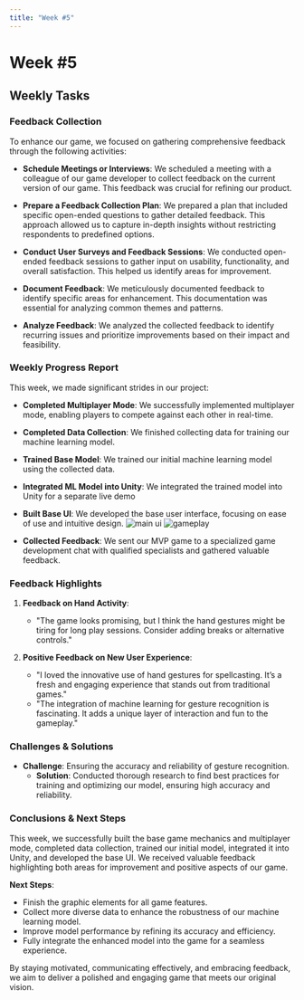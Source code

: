 ```yaml
---
title: "Week #5"
---
```


# **Week #5**
## **Weekly Tasks**

### **Feedback Collection**

To enhance our game, we focused on gathering comprehensive feedback through the following activities:

- **Schedule Meetings or Interviews**: We scheduled a meeting with a colleague of our game developer to collect feedback on the current version of our game. This feedback was crucial for refining our product.

- **Prepare a Feedback Collection Plan**: We prepared a plan that included specific open-ended questions to gather detailed feedback. This approach allowed us to capture in-depth insights without restricting respondents to predefined options.

- **Conduct User Surveys and Feedback Sessions**: We conducted open-ended feedback sessions to gather input on usability, functionality, and overall satisfaction. This helped us identify areas for improvement.

- **Document Feedback**: We meticulously documented feedback to identify specific areas for enhancement. This documentation was essential for analyzing common themes and patterns.

- **Analyze Feedback**: We analyzed the collected feedback to identify recurring issues and prioritize improvements based on their impact and feasibility.

### **Weekly Progress Report**

This week, we made significant strides in our project:

- **Completed Multiplayer Mode**: We successfully implemented multiplayer mode, enabling players to compete against each other in real-time.
  
- **Completed Data Collection**: We finished collecting data for training our machine learning model.

- **Trained Base Model**: We trained our initial machine learning model using the collected data.

- **Integrated ML Model into Unity**: We integrated the trained model into Unity for a separate live demo

- **Built Base UI**: We developed the base user interface, focusing on ease of use and intuitive design.
![main ui](/2024/magesture/week5/main_ui.png)
![gameplay](/2024/magesture/week5/gameplay.png)

- **Collected Feedback**: We sent our MVP game to a specialized game development chat with qualified specialists and gathered valuable feedback.

### **Feedback Highlights**

1. **Feedback on Hand Activity**:
   - "The game looks promising, but I think the hand gestures might be tiring for long play sessions. Consider adding breaks or alternative controls."

2. **Positive Feedback on New User Experience**:
   - "I loved the innovative use of hand gestures for spellcasting. It’s a fresh and engaging experience that stands out from traditional games."
   - "The integration of machine learning for gesture recognition is fascinating. It adds a unique layer of interaction and fun to the gameplay."

### **Challenges & Solutions**

- **Challenge**: Ensuring the accuracy and reliability of gesture recognition.
  - **Solution**: Conducted thorough research to find best practices for training and optimizing our model, ensuring high accuracy and reliability.

### **Conclusions & Next Steps**

This week, we successfully built the base game mechanics and multiplayer mode, completed data collection, trained our initial model, integrated it into Unity, and developed the base UI. We received valuable feedback highlighting both areas for improvement and positive aspects of our game.

**Next Steps**:
- Finish the graphic elements for all game features.
- Collect more diverse data to enhance the robustness of our machine learning model.
- Improve model performance by refining its accuracy and efficiency.
- Fully integrate the enhanced model into the game for a seamless experience.

By staying motivated, communicating effectively, and embracing feedback, we aim to deliver a polished and engaging game that meets our original vision.